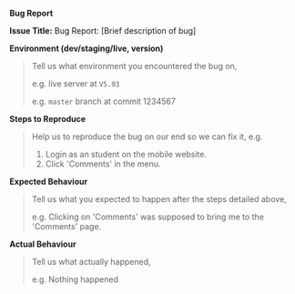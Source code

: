 **Bug Report**

**Issue Title:** Bug Report: [Brief description of bug]

**Environment (dev/staging/live, version)**

> Tell us what environment you encountered the bug on,
>
> e.g. live server at `V5.93`
>
> e.g. `master` branch at commit 1234567

**Steps to Reproduce**

> Help us to reproduce the bug on our end so we can fix it, e.g.
> 
> 1. Login as an student on the mobile website.
> 1. Click 'Comments' in the menu.

**Expected Behaviour**

> Tell us what you expected to happen after the steps detailed above,
>
> e.g. Clicking on 'Comments' was supposed to bring me to the 'Comments' page.

**Actual Behaviour**

> Tell us what actually happened,
>
> e.g. Nothing happened
